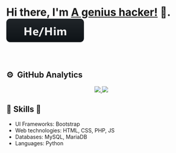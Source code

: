 # Hi there, I'm [A genius hacker!](https://github.com/ageniushacker) 👋.  <img src="https://raw.githubusercontent.com/8bithemant/8bithemant/master/svg/pronouns/hehim.svg" >

<br />

## ⚙️ &nbsp;GitHub Analytics

<p align="center">
<a href="https://github.com/AVS1508">
  <img height="180em" src="https://github-readme-stats-eight-theta.vercel.app/api?username=ageniushacker&show_icons=true&theme=vue-dark&include_all_commits=true&count_private=true" />
  <img height="180em" src="https://github-readme-stats-eight-theta.vercel.app/api/top-langs/?username=ageniushacker&layout=compact&exclude_lang=java+r&theme=vue-dark" />
</a>
</p>


## 🎉 Skills 🎉
 - UI Frameworks: Bootstrap
 - Web technologies: HTML, CSS, PHP, JS
 - Databases: MySQL, MariaDB
 - Languages: Python

